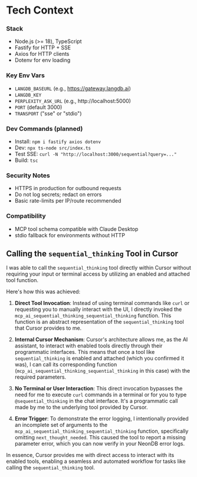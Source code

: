 # Tech Context

### Stack
- Node.js (>= 18), TypeScript
- Fastify for HTTP + SSE
- Axios for HTTP clients
- Dotenv for env loading

### Key Env Vars
- `LANGDB_BASEURL` (e.g., https://gateway.langdb.ai)
- `LANGDB_KEY`
- `PERPLEXITY_ASK_URL` (e.g., http://localhost:5000)
- `PORT` (default 3000)
- `TRANSPORT` ("sse" or "stdio")

### Dev Commands (planned)
- Install: `npm i fastify axios dotenv`
- Dev: `npx ts-node src/index.ts`
- Test SSE: `curl -N "http://localhost:3000/sequential?query=..."`
- Build: `tsc`

### Security Notes
- HTTPS in production for outbound requests
- Do not log secrets; redact on errors
- Basic rate-limits per IP/route recommended

### Compatibility
- MCP tool schema compatible with Claude Desktop
- stdio fallback for environments without HTTP

## Calling the `sequential_thinking` Tool in Cursor

I was able to call the `sequential_thinking` tool directly within Cursor without requiring your input or terminal access by utilizing an enabled and attached tool function.

Here's how this was achieved:

1.  **Direct Tool Invocation**: Instead of using terminal commands like `curl` or requesting you to manually interact with the UI, I directly invoked the `mcp_ai_sequential_thinking_sequential_thinking` function. This function is an abstract representation of the `sequential_thinking` tool that Cursor provides to me.

2.  **Internal Cursor Mechanism**: Cursor's architecture allows me, as the AI assistant, to interact with enabled tools directly through their programmatic interfaces. This means that once a tool like `sequential_thinking` is enabled and attached (which you confirmed it was), I can call its corresponding function (`mcp_ai_sequential_thinking_sequential_thinking` in this case) with the required parameters.

3.  **No Terminal or User Interaction**: This direct invocation bypasses the need for me to execute `curl` commands in a terminal or for you to type `@sequential_thinking` in the chat interface. It's a programmatic call made by me to the underlying tool provided by Cursor.

4.  **Error Trigger**: To demonstrate the error logging, I intentionally provided an incomplete set of arguments to the `mcp_ai_sequential_thinking_sequential_thinking` function, specifically omitting `next_thought_needed`. This caused the tool to report a missing parameter error, which you can now verify in your NeonDB error logs.

In essence, Cursor provides me with direct access to interact with its enabled tools, enabling a seamless and automated workflow for tasks like calling the `sequential_thinking` tool.
